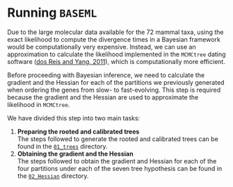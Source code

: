 # Running `BASEML`
Due to the large molecular data available for the 72 mammal taxa, using the exact likelihood
to compute the divergence times in a Bayesian framework would be computationally very expensive.
Instead, we can use an approximation to calculate the likelihood implemented in the `MCMCtree`
dating software ([dos Reis and Yang, 2011](https://academic.oup.com/mbe/article/28/7/2161/1051613)),
which is computationally more efficient.

Before proceeding with Bayesian inference, we need to calculate the gradient and the Hessian
for each of the partitions we previously generated when ordering the genes from slow- to fast-evolving. 
This step is required because the gradient and the Hessian are used to approximate the likelihood in `MCMCtree`.

We have divided this step into two main tasks:  

   1. **Preparing the rooted and calibrated trees**   
   The steps followed to generate the rooted and calibrated trees can be found in the [`01_trees`](01_trees) directory.   
   2. **Obtaining the gradient and the Hessian**   
   The steps followed to obtain the gradient and Hessian for each of the four partitions under each of the seven tree
   hypothesis can be found in the [`02_Hessian`](02_Hessian) directory.

	 